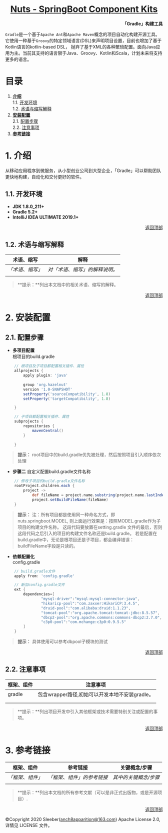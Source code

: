 <h1 align="center"><a href="README.md">Nuts - SpringBoot Component Kits</a></h1>  

**<p align="right">「Gradle」构建工具</p>**
`Gradle`是一个基于`Apache Ant`和`Apache Maven`概念的项目自动化构建开源工具。
它使用一种基于`Groovy`的特定领域语言(DSL)来声明项目设置，目前也增加了基于Kotlin语言的kotlin-based DSL，
抛弃了基于XML的各种繁琐配置。面向Java应用为主。当前其支持的语言限于Java、Groovy、Kotlin和Scala，计划未来将支持更多的语言。
# <a id="nav">目录</a>

1. **[介绍](#info)**  
    1.1. [开发环境](#dev)  
    1.2. [术语与缩写解释](#word)
2. **[安装配置](#config)**  
    2.1. [配置步骤](#step)  
    2.2. [注意事项](#focus) 
3. **[参考链接](#ref)** 

# <a id="info">1. 介绍</a>
从移动应用程序到微服务，从小型创业公司到大型企业，「Gradle」可以帮助团队更快地构建，自动化和交付更好的软件。  

## <a id="dev">1.1. 开发环境</a>  
- **JDK 1.8.0_211+**
- **Gradle 5.2+**
- **IntelliJ IDEA ULTIMATE 2019.1+**

<p align="right"><a href="#">返回顶部</a></p>  

## <a id="word">1.2. 术语与缩写解释</a>  
| 术语、缩写 | 解释 |
| --- | --- |
| *「术语、缩写」* | *对「术语、缩写」的解释说明。* |
| | |
> **提示：**列出本文档中的相关术语、缩写的解释。

<p align="right"><a href="#">返回顶部</a></p>  

# <a id="config">2. 安装配置</a>
## <a id="step">2.1. 配置步骤</a>  

+ **多项目配置**  
    根项目的build.gradle
```groovy
    // 根项目及子项目都配置相关插件、属性
    allprojects {
        apply plugin: 'java'
    
        group 'org.hazelnut'
        version '1.0-SNAPSHOT'
        setProperty('sourceCompatibility', 1.8)
        setProperty('targetCompatibility', 1.8)

    }

    // 子项目都配置相关插件、属性
    subprojects {
        repositories {
            mavenCentral()
        }
    
    }
```  
> **提示：** root项目中的build.gradle优先被处理，然后按照项目引入顺序依次处理

+ **步骤二** 
    自定义配置build.gradle文件名称
```groovy
    // 修改子项目的build.gradle文件名称
    rootProject.children.each {
        project ->
            def fileName = project.name.substring(project.name.lastIndexOf('.') + 1)+".gradle"
            project.setBuildFileName(fileName)
    }
```  
> **提示：** 注：所有项目都是使用同一种命名方式，即nuts.springboot.MODEL, 则上面运行效果是：按照MODEL.gradle作为子项目的构建文件名称。
>这段代码要放置在setting.gradle 文件的最后，否则这段代码之后引入的项目的构建文件名称还是build.gradle。
>若是配置在build.gradle中，无论是根项目还是子项目，都会编译错误：buildFileName字段是只读的。 

+ **依赖配置化**  
    config.gradle
```groovy
    // build.gradle文件
    apply from: 'config.gradle'

    // 新加config.gradle文件
    ext {
        dependencies=[
                "mysql-driver":"mysql:mysql-connector-java",
                "hikaricp-pool":"com.zaxxer:HikariCP:3.4.5",
                "druid-pool":"com.alibaba:druid:1.1.23",
                "tomcat-pool":"org.apache.tomcat:tomcat-jdbc:8.5.57",
                "dbcp2-pool":"org.apache.commons:commons-dbcp2:2.7.0",
                "c3p0-pool":"com.mchange:c3p0:0.9.5.5"
        ]
    }
```  
> **提示：** 具体使用可以参考dbpool子模块的测试


<p align="right"><a href="#">返回顶部</a></p>  

## <a id="focus">2.2. 注意事项</a>
| 框架、组件 | 注意事项 |
| --- | --- |
| gradle | 包含wrapper路径,初始可以开发本地不安装gradle。 |
| | |
| | |

> **提示：**列出项目开发中引入其他框架或技术需要特别关注或配置的事项。

<p align="right"><a href="#">返回顶部</a></p>  

# <a id="ref">3. 参考链接</a>  
| 框架、组件 | 参考链接 | 关键概念/步骤 |
| --- | --- | --- |
| *「框架、组件」* | *「框架、组件」的参考链接* |  *其中的关键概念/步骤* |
| | | |

> **提示：**列出本文档的所有参考文献（可以是非正式出版物，或是开源项目）.  

<p align="right"><a href="#">返回顶部</a></p>  

&copy;Copyright 2020 Sleeber(anch8apparition@163.com) Apache License 2.0, 详情见 LICENSE 文件。
